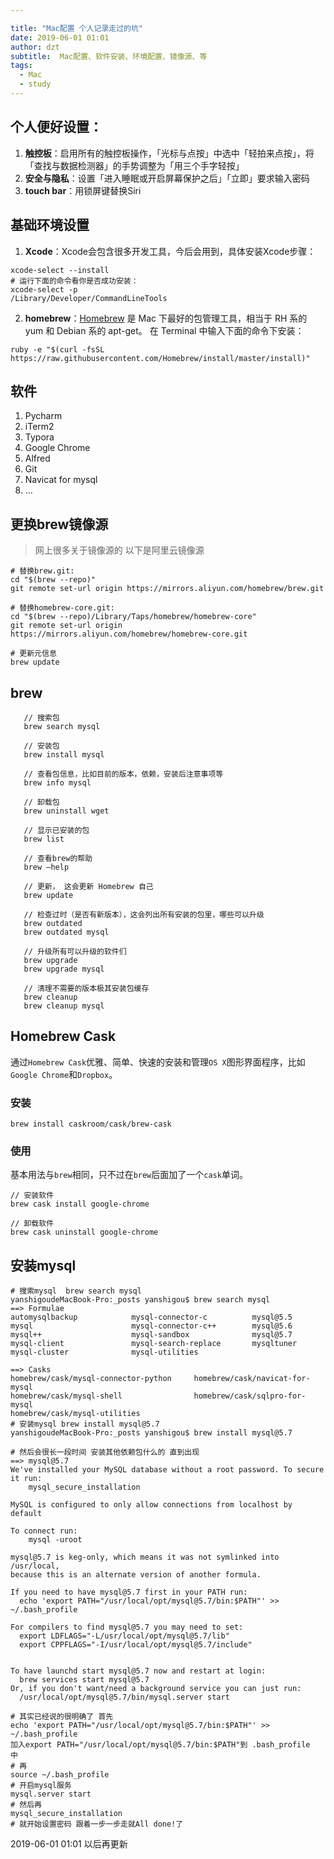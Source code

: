 ```yaml
---

title: "Mac配置 个人记录走过的坑"
date: 2019-06-01 01:01
author: dzt
subtitle:  Mac配置、软件安装、环境配置、镜像源、等
tags:
  - Mac
  - study
---
```




## 个人便好设置：

1. **触控板**：启用所有的触控板操作，「光标与点按」中选中「轻拍来点按」，将「查找与数据检测器」的手势调整为「用三个手字轻按」
2. **安全与隐私**：设置「进入睡眠或开启屏幕保护之后」「立即」要求输入密码
3. **touch bar**：用锁屏键替换Siri



## 基础环境设置
1. **Xcode**：Xcode会包含很多开发工具，今后会用到，具体安装Xcode步骤：

```
xcode-select --install
# 运行下面的命令看你是否成功安装：
xcode-select -p
/Library/Developer/CommandLineTools
```



2. **homebrew**：[Homebrew](https://brew.sh/) 是 Mac 下最好的包管理工具，相当于 RH 系的 yum 和 Debian 系的 apt-get。 在 Terminal 中输入下面的命令下安装：

```shell
ruby -e "$(curl -fsSL https://raw.githubusercontent.com/Homebrew/install/master/install)"
```



## 软件

1. Pycharm
2. iTerm2
3. Typora
4. Google Chrome
5. Alfred
6. Git
7. Navicat for mysql
8. …





## 更换brew镜像源

> 网上很多关于镜像源的  以下是阿里云镜像源

```shell
# 替换brew.git:
cd "$(brew --repo)"
git remote set-url origin https://mirrors.aliyun.com/homebrew/brew.git

# 替换homebrew-core.git:
cd "$(brew --repo)/Library/Taps/homebrew/homebrew-core"
git remote set-url origin https://mirrors.aliyun.com/homebrew/homebrew-core.git

# 更新元信息
brew update
```



## brew

```shell
   // 搜索包
   brew search mysql
   
   // 安装包
   brew install mysql
   
   // 查看包信息，比如目前的版本，依赖，安装后注意事项等
   brew info mysql
   
   // 卸载包
   brew uninstall wget
   
   // 显示已安装的包
   brew list
   
   // 查看brew的帮助
   brew –help
   
   // 更新， 这会更新 Homebrew 自己
   brew update
   
   // 检查过时（是否有新版本），这会列出所有安装的包里，哪些可以升级
   brew outdated
   brew outdated mysql
   
   // 升级所有可以升级的软件们
   brew upgrade
   brew upgrade mysql
   
   // 清理不需要的版本极其安装包缓存
   brew cleanup
   brew cleanup mysql
```



## Homebrew Cask

通过`Homebrew Cask`优雅、简单、快速的安装和管理`OS X`图形界面程序，比如`Google Chrome`和`Dropbox`。

### 安装

```
brew install caskroom/cask/brew-cask
```

### 使用

基本用法与`brew`相同，只不过在`brew`后面加了一个`cask`单词。

```shell
// 安装软件
brew cask install google-chrome

// 卸载软件
brew cask uninstall google-chrome
```



## 安装mysql

```shell
# 搜索mysql  brew search mysql
yanshigoudeMacBook-Pro:_posts yanshigou$ brew search mysql
==> Formulae
automysqlbackup            mysql-connector-c          mysql@5.5
mysql                      mysql-connector-c++        mysql@5.6
mysql++                    mysql-sandbox              mysql@5.7
mysql-client               mysql-search-replace       mysqltuner
mysql-cluster              mysql-utilities

==> Casks
homebrew/cask/mysql-connector-python     homebrew/cask/navicat-for-mysql
homebrew/cask/mysql-shell                homebrew/cask/sqlpro-for-mysql
homebrew/cask/mysql-utilities
# 安装mysql brew install mysql@5.7
yanshigoudeMacBook-Pro:_posts yanshigou$ brew install mysql@5.7

# 然后会很长一段时间 安装其他依赖包什么的 直到出现
==> mysql@5.7
We've installed your MySQL database without a root password. To secure it run:
    mysql_secure_installation

MySQL is configured to only allow connections from localhost by default

To connect run:
    mysql -uroot

mysql@5.7 is keg-only, which means it was not symlinked into /usr/local,
because this is an alternate version of another formula.

If you need to have mysql@5.7 first in your PATH run:
  echo 'export PATH="/usr/local/opt/mysql@5.7/bin:$PATH"' >> ~/.bash_profile

For compilers to find mysql@5.7 you may need to set:
  export LDFLAGS="-L/usr/local/opt/mysql@5.7/lib"
  export CPPFLAGS="-I/usr/local/opt/mysql@5.7/include"


To have launchd start mysql@5.7 now and restart at login:
  brew services start mysql@5.7
Or, if you don't want/need a background service you can just run:
  /usr/local/opt/mysql@5.7/bin/mysql.server start

# 其实已经说的很明确了 首先
echo 'export PATH="/usr/local/opt/mysql@5.7/bin:$PATH"' >> ~/.bash_profile 
加入export PATH="/usr/local/opt/mysql@5.7/bin:$PATH"到 .bash_profile  中 
# 再
source ~/.bash_profile 
# 开启mysql服务
mysql.server start
# 然后再
mysql_secure_installation
# 就开始设置密码 跟着一步一步走就All done!了

```

2019-06-01 01:01 以后再更新